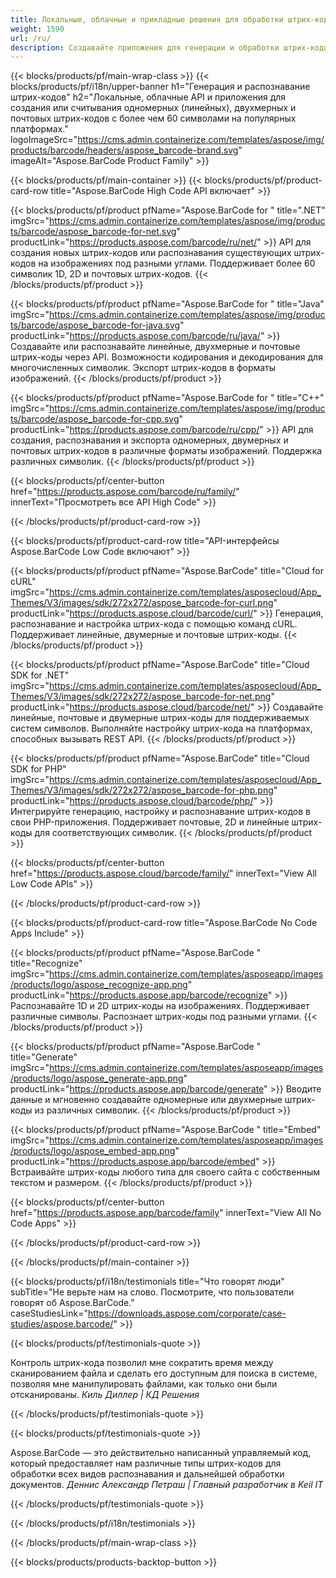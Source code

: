 ```yaml
---
title: Локальные, облачные и прикладные решения для обработки штрих-кодов 
weight: 1590
url: /ru/
description: Создавайте приложения для генерации и обработки штрих-кодов с помощью High Code API или облачных SDK. Используйте кроссплатформенные приложения для создания или распознавания штрих-кода.
---
```


{{< blocks/products/pf/main-wrap-class >}}
{{< blocks/products/pf/i18n/upper-banner h1="Генерация и распознавание штрих-кодов" h2="Локальные, облачные API и приложения для создания или считывания одномерных (линейных), двухмерных и почтовых штрих-кодов с более чем 60 символами на популярных платформах." logoImageSrc="https://cms.admin.containerize.com/templates/aspose/img/products/barcode/headers/aspose_barcode-brand.svg" imageAlt="Aspose.BarCode Product Family" >}}

{{< blocks/products/pf/main-container >}}
{{< blocks/products/pf/product-card-row title="Aspose.BarCode High Code API включает" >}}

{{< blocks/products/pf/product pfName="Aspose.BarCode for " title=".NET" imgSrc="https://cms.admin.containerize.com/templates/aspose/img/products/barcode/aspose_barcode-for-net.svg" productLink="https://products.aspose.com/barcode/ru/net/" >}}
API для создания новых штрих-кодов или распознавания существующих штрих-кодов на изображениях под разными углами. Поддерживает более 60 символик 1D, 2D и почтовых штрих-кодов.
{{< /blocks/products/pf/product >}}

{{< blocks/products/pf/product pfName="Aspose.BarCode for " title="Java" imgSrc="https://cms.admin.containerize.com/templates/aspose/img/products/barcode/aspose_barcode-for-java.svg" productLink="https://products.aspose.com/barcode/ru/java/" >}}
Создавайте или распознавайте линейные, двухмерные и почтовые штрих-коды через API. Возможности кодирования и декодирования для многочисленных символик. Экспорт штрих-кодов в форматы изображений.
{{< /blocks/products/pf/product >}}

{{< blocks/products/pf/product pfName="Aspose.BarCode for " title="C++" imgSrc="https://cms.admin.containerize.com/templates/aspose/img/products/barcode/aspose_barcode-for-cpp.svg" productLink="https://products.aspose.com/barcode/ru/cpp/" >}}
API для создания, распознавания и экспорта одномерных, двумерных и почтовых штрих-кодов в различные форматы изображений. Поддержка различных символик.
{{< /blocks/products/pf/product >}}

{{< blocks/products/pf/center-button href="https://products.aspose.com/barcode/ru/family/" innerText="Просмотреть все API High Code" >}}

{{< /blocks/products/pf/product-card-row >}}

{{< blocks/products/pf/product-card-row title="API-интерфейсы Aspose.BarCode Low Code включают" >}}

{{< blocks/products/pf/product pfName="Aspose.BarCode" title="Cloud for cURL" imgSrc="https://cms.admin.containerize.com/templates/asposecloud/App_Themes/V3/images/sdk/272x272/aspose_barcode-for-curl.png" productLink="https://products.aspose.cloud/barcode/curl/" >}}
Генерация, распознавание и настройка штрих-кода с помощью команд cURL. Поддерживает линейные, двумерные и почтовые штрих-коды.
{{< /blocks/products/pf/product >}}

{{< blocks/products/pf/product pfName="Aspose.BarCode" title="Cloud SDK for .NET" imgSrc="https://cms.admin.containerize.com/templates/asposecloud/App_Themes/V3/images/sdk/272x272/aspose_barcode-for-net.png" productLink="https://products.aspose.cloud/barcode/net/" >}}
Создавайте линейные, почтовые и двумерные штрих-коды для поддерживаемых систем символов. Выполняйте настройку штрих-кода на платформах, способных вызывать REST API.
{{< /blocks/products/pf/product >}}

{{< blocks/products/pf/product pfName="Aspose.BarCode" title="Cloud SDK for PHP" imgSrc="https://cms.admin.containerize.com/templates/asposecloud/App_Themes/V3/images/sdk/272x272/aspose_barcode-for-php.png" productLink="https://products.aspose.cloud/barcode/php/" >}}
Интегрируйте генерацию, настройку и распознавание штрих-кодов в свои PHP-приложения. Поддерживает почтовые, 2D и линейные штрих-коды для соответствующих символик.
{{< /blocks/products/pf/product >}}

{{< blocks/products/pf/center-button href="https://products.aspose.cloud/barcode/family/" innerText="View All Low Code APIs" >}}

{{< /blocks/products/pf/product-card-row >}}

{{< blocks/products/pf/product-card-row title="Aspose.BarCode No Code Apps Include" >}}

{{< blocks/products/pf/product pfName="Aspose.BarCode " title="Recognize" imgSrc="https://cms.admin.containerize.com/templates/asposeapp/images/products/logo/aspose_recognize-app.png" productLink="https://products.aspose.app/barcode/recognize" >}}
Распознавайте 1D и 2D штрих-коды на изображениях. Поддерживает различные символы. Распознает штрих-коды под разными углами.
{{< /blocks/products/pf/product >}}

{{< blocks/products/pf/product pfName="Aspose.BarCode " title="Generate" imgSrc="https://cms.admin.containerize.com/templates/asposeapp/images/products/logo/aspose_generate-app.png" productLink="https://products.aspose.app/barcode/generate" >}}
Вводите данные и мгновенно создавайте одномерные или двухмерные штрих-коды из различных символик.
{{< /blocks/products/pf/product >}}

{{< blocks/products/pf/product pfName="Aspose.BarCode " title="Embed" imgSrc="https://cms.admin.containerize.com/templates/asposeapp/images/products/logo/aspose_embed-app.png" productLink="https://products.aspose.app/barcode/embed" >}}
Встраивайте штрих-коды любого типа для своего сайта с собственным текстом и размером.
{{< /blocks/products/pf/product >}}

{{< blocks/products/pf/center-button href="https://products.aspose.app/barcode/family" innerText="View All No Code Apps" >}}

{{< /blocks/products/pf/product-card-row >}}

{{< /blocks/products/pf/main-container >}}

{{< blocks/products/pf/i18n/testimonials title="Что говорят люди" subTitle="Не верьте нам на слово. Посмотрите, что пользователи говорят об Aspose.BarCode." caseStudiesLink="https://downloads.aspose.com/corporate/case-studies/aspose.barcode/" >}}

{{< blocks/products/pf/testimonials-quote >}}
<p class="first">
 Контроль штрих-кода позволил мне сократить время между сканированием файла и сделать его доступным для поиска в системе, позволяя мне манипулировать файлами, как только они были отсканированы.
 <em>
  Киль Диллер | КД Решения
 </em>
</p>

{{< /blocks/products/pf/testimonials-quote >}}

{{< blocks/products/pf/testimonials-quote >}}
<p class="second">
 Aspose.BarCode — это действительно написанный управляемый код, который предоставляет нам различные типы штрих-кодов для обработки всех видов распознавания и дальнейшей обработки документов.
 <em>
  Деннис Александр Петраш | Главный разработчик в Keil IT
 </em>
</p>

{{< /blocks/products/pf/testimonials-quote >}}

{{< /blocks/products/pf/i18n/testimonials >}}

{{< /blocks/products/pf/main-wrap-class >}}

{{< blocks/products/products-backtop-button >}}
